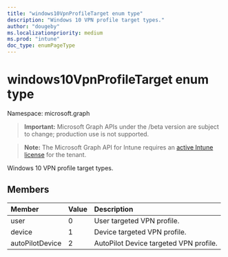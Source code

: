 ```yaml
---
title: "windows10VpnProfileTarget enum type"
description: "Windows 10 VPN profile target types."
author: "dougeby"
ms.localizationpriority: medium
ms.prod: "intune"
doc_type: enumPageType
---
```


# windows10VpnProfileTarget enum type

Namespace: microsoft.graph

> **Important:** Microsoft Graph APIs under the /beta version are subject to change; production use is not supported.

> **Note:** The Microsoft Graph API for Intune requires an [active Intune license](https://go.microsoft.com/fwlink/?linkid=839381) for the tenant.

Windows 10 VPN profile target types.

## Members
|Member|Value|Description|
|:---|:---|:---|
|user|0|User targeted VPN profile.|
|device|1|Device targeted VPN profile.|
|autoPilotDevice|2|AutoPilot Device targeted VPN profile.|



